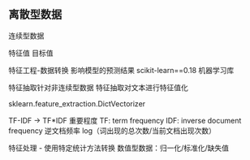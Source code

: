 ## 离散型数据
连续型数据

特征值
目标值

特征工程-数据转换
影响模型的预测结果
scikit-learn==0.18 机器学习库

特征抽取针对非连续型数据
特征抽取对文本进行特征值化

sklearn.feature_extraction.DictVectorizer

TF-IDF -> TF*IDF 重要程度
TF: term frequency
IDF: inverse document frequency 逆文档频率
log（词出现的总次数/当前文档出现次数）

特征处理 - 使用特定统计方法转换
数值型数据：归一化/标准化/缺失值
